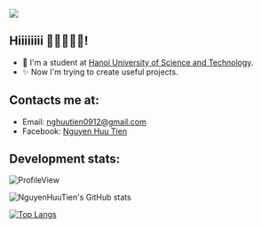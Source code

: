 ![](https://c.tenor.com/gSfixE9nP7EAAAAC/cat-type.gif)
<!-- ![](https://c.tenor.com/UgacRON-nWAAAAAd/delete-my-computer-omg.gif) -->

## Hiiiiiiii 👋👋👋👋👋!
- 🔭 I'm a student at [Hanoi University of Science and Technology](https://www.hust.edu.vn/).
- ✨ Now I'm trying to create useful projects.

## Contacts me at:
- Email: nghuutien0912@gmail.com
- Facebook: [Nguyen Huu Tien](https://www.facebook.com/TienNg21/)

## Development stats:
![ProfileView](https://komarev.com/ghpvc/?username=TienNg21&color=brightgreen)

![NguyenHuuTien's GitHub stats](https://github-readme-stats.vercel.app/api?username=TienNg21&count_private=true&theme=dracula&show_icons=true)

[![Top Langs](https://github-readme-stats.vercel.app/api/top-langs/?username=TienNg21&layout=compact&theme=dracula&exclude_repo=github-readme-stats,anuraghazra.github.io)](https://github.com/anuraghazra/github-readme-stats)
<!---
TienNg21/TienNg21 is a ✨ special ✨ repository because its `README.md` (this file) appears on your GitHub profile.
You can click the Preview link to take a look at your changes.
--->
